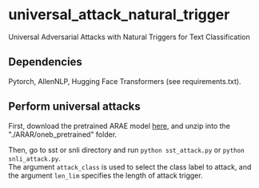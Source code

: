 # universal_attack_natural_trigger  
Universal Adversarial Attacks with Natural Triggers for Text Classification

## Dependencies  
Pytorch, AllenNLP, Hugging Face Transformers (see requirements.txt).

## Perform universal attacks  
First, download the pretrained ARAE model [here](https://drive.google.com/file/d/1h4GlTP1iVbQQQfZkSGoNtbcfCp1D2gzB/view?usp=sharing), and unzip into the "./ARAR/oneb_pretrained" folder.  

Then, go to sst or snli directory and run `python sst_attack.py` or `python snli_attack.py`.  
The argument `attack_class` is used to select the class label to attack, and the argument `len_lim` specifies the length of attack trigger.
